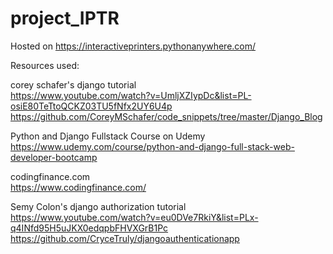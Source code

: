 # project_IPTR
Hosted on https://interactiveprinters.pythonanywhere.com/

Resources used:

corey schafer's django tutorial<br>
https://www.youtube.com/watch?v=UmljXZIypDc&list=PL-osiE80TeTtoQCKZ03TU5fNfx2UY6U4p
https://github.com/CoreyMSchafer/code_snippets/tree/master/Django_Blog

Python and Django Fullstack Course on Udemy<br>
https://www.udemy.com/course/python-and-django-full-stack-web-developer-bootcamp

codingfinance.com <br>
https://www.codingfinance.com/

Semy Colon's django authorization tutorial <br>
https://www.youtube.com/watch?v=eu0DVe7RkiY&list=PLx-q4INfd95H5uJKX0edqpbFHVXGrB1Pc
https://github.com/CryceTruly/djangoauthenticationapp


